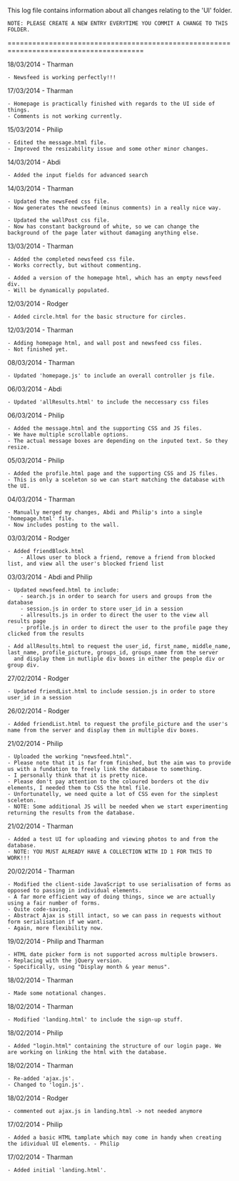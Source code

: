 This log file contains information about all changes relating to the 'UI' folder. 

	NOTE: PLEASE CREATE A NEW ENTRY EVERYTIME YOU COMMIT A CHANGE TO THIS FOLDER.
=======================================================================================

18/03/2014 - Tharman

	- Newsfeed is working perfectly!!!

17/03/2014 - Tharman

	- Homepage is practically finished with regards to the UI side of things.
	- Comments is not working currently.

15/03/2014 - Philip

	- Edited the message.html file. 
	- Improved the resizability issue and some other minor changes.

14/03/2014 - Abdi

	- Added the input fields for advanced search

14/03/2014 - Tharman

	- Updated the newsFeed css file.
	- Now generates the newsfeed (minus comments) in a really nice way.

	- Updated the wallPost css file.
	- Now has constant background of white, so we can change the background of the page later without damaging anything else.

13/03/2014 - Tharman

	- Added the completed newsfeed css file.
	- Works correctly, but without commenting.

	- Added a version of the homepage html, which has an empty newsfeed div.
	- Will be dynamically populated.

12/03/2014 - Rodger

	- Added circle.html for the basic structure for circles.

12/03/2014 - Tharman

	- Adding homepage html, and wall post and newsfeed css files.
	- Not finished yet.

08/03/2014 - Tharman

	- Updated 'homepage.js' to include an overall controller js file.

06/03/2014 - Abdi 

	- Updated 'allResults.html' to include the neccessary css files 

06/03/2014 - Philip

	- Added the message.html and the supporting CSS and JS files.
	- We have multiple scrollable options.
	- The actual message boxes are depending on the inputed text. So they resize.

05/03/2014 - Philip

	- Added the profile.html page and the supporting CSS and JS files.
	- This is only a sceleton so we can start matching the database with the UI.

04/03/2014 - Tharman

	- Manually merged my changes, Abdi and Philip's into a single 'homepage.html' file.
	- Now includes posting to the wall.

03/03/2014 - Rodger

	- Added friendBlock.html
		- Allows user to block a friend, remove a friend from blocked list, and view all the user's blocked friend list

03/03/2014 - Abdi and Philip

	- Updated newsfeed.html to include:
	 	- search.js in order to search for users and groups from the database
	 	- session.js in order to store user_id in a session
	 	- allresults.js in order to direct the user to the view all results page
	 	- profile.js in order to direct the user to the profile page they clicked from the results 
	 
	- Add allResults.html to request the user_id, first_name, middle_name, last_name, profile_picture, groups_id, groups_name from the server
	  and display them in mutliple div boxes in either the people div or group div.

27/02/2014 - Rodger

	- Updated friendList.html to include session.js in order to store user_id in a session

26/02/2014 - Rodger
	
	- Added friendList.html to request the profile_picture and the user's name from the server and display them in multiple div boxes.

21/02/2014 - Philip

	- Uploaded the working "newsfeed.html". 
	- Please note that it is far from finished, but the aim was to provide us with a fundation to freely link the database to something. 
	- I personally think that it is pretty nice.
	- Please don't pay attention to the coloured borders ot the div elements, I needed them to CSS the html file. 
	- Unfortunatelly, we need quite a lot of CSS even for the simplest sceleton. 
	- NOTE: Some additional JS will be needed when we start experimenting returning the results from the database.

21/02/2014 - Tharman

	- Added a test UI for uploading and viewing photos to and from the database.
	- NOTE: YOU MUST ALREADY HAVE A COLLECTION WITH ID 1 FOR THIS TO WORK!!!

20/02/2014 - Tharman

	- Modified the client-side JavaScript to use serialisation of forms as opposed to passing in individual elements.
	- A far more efficient way of doing things, since we are actually using a fair number of forms.
	- Quite code-saving.
	- Abstract Ajax is still intact, so we can pass in requests without form serialisation if we want.
	- Again, more flexibility now.

19/02/2014 - Philip and Tharman

	- HTML date picker form is not supported across multiple browsers.
	- Replacing with the jQuery version.
	- Specifically, using "Display month & year menus".

18/02/2014 - Tharman

	- Made some notational changes.

18/02/2014 - Tharman

	- Modified 'landing.html' to include the sign-up stuff.

18/02/2014 - Philip

	- Added "login.html" containing the structure of our login page. We are working on linking the html with the database.

18/02/2014 - Tharman

	- Re-added 'ajax.js'.
	- Changed to 'login.js'.

18/02/2014 - Rodger

	- commented out ajax.js in landing.html -> not needed anymore

17/02/2014 - Philip

	- Added a basic HTML tamplate which may come in handy when creating the idividual UI elements. - Philip

17/02/2014 - Tharman

	- Added initial 'landing.html'.
